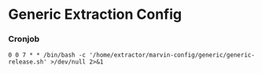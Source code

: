# Generic Extraction Config


### Cronjob

```
0 0 7 * * /bin/bash -c '/home/extractor/marvin-config/generic/generic-release.sh' >/dev/null 2>&1
```